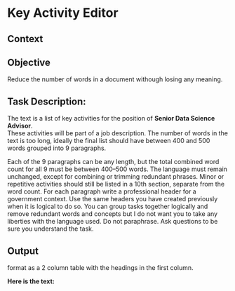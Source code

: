 # Key Activity Editor
## Context
## Objective
Reduce the number of words in a document withough losing any meaning. 

## Task Description: 
The text is a list of key activities for the position of **Senior Data Science Advisor**.  
These activities will be part of a job description. 
The number of words in the text is too long, ideally the final list should have between 400 and 500 words grouped into 9 paragraphs. 

Each of the 9 paragraphs can be any length, but the total combined word count for all 9 must be between 400–500 words.
The language must remain unchanged, except for combining or trimming redundant phrases.
Minor or repetitive activities should still be listed in a 10th section, separate from the word count.
For each paragraph write a professional header for a government context. Use the same headers you have created previously when it is logical to do so. 
You can group tasks together logically and remove redundant words and concepts but I do not want you to take any liberties with the language used. Do not paraphrase. Ask questions to be sure you understand the task. 



## Output
 format as a 2 column table with the headings in the first column. 
 
**Here is the text:** 
